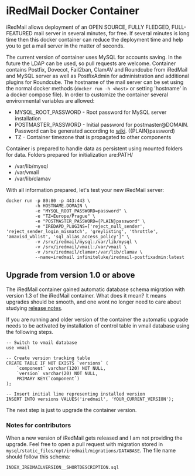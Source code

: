 # iRedMail Docker Container #

iRedMail allows deployment of an OPEN SOURCE, FULLY FLEDGED, FULL-FEATURED mail server in several minutes, for free. If several minutes is long time then this docker container can reduce the deployment time and help you to get a mail server in the matter of seconds.

The current version of container uses MySQL for accounts saving. In the future the LDAP can be used, so pull requests are welcome. Container contains Postfix, Dovecot, Fail2ban, ClamAV and Roundcube from iRedMail and MySQL server as well as PostfixAdmin for administration and additional plugins for Roundcube. The hostname of the mail server can be set using the normal docker methods (```docker run -h <host>``` or setting 'hostname' in a docker compose file). In order to customize the container several environmental variables are allowed:

  * MYSQL_ROOT_PASSWORD - Root password for MySQL server installation
  * POSTMASTER_PASSWORD - Initial password for postmaster@DOMAIN. Password can be generated according to [wiki](http://www.iredmail.org/docs/reset.user.password.html). ({PLAIN}password)
  * TZ - Container timezone that is propagated to other components

Container is prepared to handle data as persistent using mounted folders for data. Folders prepared for initialization are:PATH/

 * /var/lib/mysql
 * /var/vmail
 * /var/lib/clamav

With all information prepared, let's test your new iRedMail server:

```
docker run -p 80:80 -p 443:443 \
           -h HOSTNAME.DOMAIN \
           -e "MYSQL_ROOT_PASSWORD=password" \
           -e "TZ=Europe/Prague" \
           -e "POSTMASTER_PASSWORD={PLAIN}password" \
           -e "IREDAPD_PLUGINS=['reject_null_sender', 'reject_sender_login_mismatch', 'greylisting', 'throttle', 'amavisd_wblist', 'sql_alias_access_policy']" \
           -v /srv/iredmail/mysql:/var/lib/mysql \
           -v /srv/iredmail/vmail:/var/vmail \
           -v /srv/iredmail/clamav:/var/lib/clamav \
           --name=iredmail infiniteluke/iredmail-postfixadmin:latest

```

## Upgrade from version 1.0 or above

The iRedMail container gained automatic database schema migration with version 1.3 of the iRedMail container. What does it mean? It means upgrades should be smooth, and one wont no longer need to care about studying [release notes](https://docs.iredmail.org/iredmail.releases.html). 

If you are running and older version of the container the automatic upgrade needs to be activated by installation of control table in vmail database using the following steps.

```
-- Switch to vmail database
use vmail

-- Create version tracking table
CREATE TABLE IF NOT EXISTS `versions` (
    `component` varchar(120) NOT NULL,
    `version` varchar(20) NOT NULL,
    PRIMARY KEY(`component`)
);

-- Insert initial line representing installed version
INSERT INTO versions VALUES('iredmail', 'YOUR_CURRENT_VERSION');
```

The next step is just to upgrade the container version.

### Notes for contributors

When a new version of iRedMail gets released and I am not providing the upgrade. Feel free to open a pull request with migration stored in `mysql/static_files/opt/iredmail/migrations/DATABASE`. The file name should follow this schema:

```INDEX_IREDMAILVERSION__SHORTDESCRIPTION.sql```
